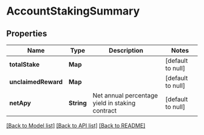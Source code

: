 # AccountStakingSummary
## Properties

| Name | Type | Description | Notes |
|------------ | ------------- | ------------- | -------------|
| **totalStake** | **Map** |  | [default to null] |
| **unclaimedReward** | **Map** |  | [default to null] |
| **netApy** | **String** | Net annual percentage yield in staking contract | [default to null] |

[[Back to Model list]](../README.md#documentation-for-models) [[Back to API list]](../README.md#documentation-for-api-endpoints) [[Back to README]](../README.md)

